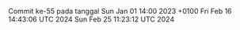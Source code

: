 Commit ke-55 pada tanggal Sun Jan 01 14:00 2023 +0100
Fri Feb 16 14:43:06 UTC 2024
Sun Feb 25 11:23:12 UTC 2024
